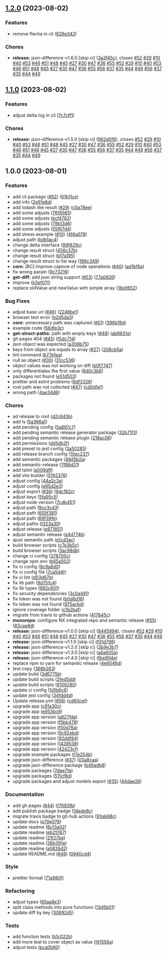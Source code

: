 ## [1.2.0](https://github.com/lukascivil/json-difference/compare/json-difference-cli-v1.1.0...json-difference-cli-v1.2.0) (2023-08-02)


### Features

* remove flecha in cli ([629e342](https://github.com/lukascivil/json-difference/commit/629e34277687094306c75d421604271fc5a2b909))


### Chores

* **release:** json-difference-v1.6.0 [skip ci] ([3a3f45c](https://github.com/lukascivil/json-difference/commit/3a3f45c00a6ca9ef5f4ded49eb92692e2359fc3b)), closes [#52](https://github.com/lukascivil/json-difference/issues/52) [#29](https://github.com/lukascivil/json-difference/issues/29) [#10](https://github.com/lukascivil/json-difference/issues/10) [#40](https://github.com/lukascivil/json-difference/issues/40) [#53](https://github.com/lukascivil/json-difference/issues/53) [#46](https://github.com/lukascivil/json-difference/issues/46) [#51](https://github.com/lukascivil/json-difference/issues/51) [#48](https://github.com/lukascivil/json-difference/issues/48) [#45](https://github.com/lukascivil/json-difference/issues/45) [#27](https://github.com/lukascivil/json-difference/issues/27) [#30](https://github.com/lukascivil/json-difference/issues/30) [#47](https://github.com/lukascivil/json-difference/issues/47) [#36](https://github.com/lukascivil/json-difference/issues/36) [#55](https://github.com/lukascivil/json-difference/issues/55) [#52](https://github.com/lukascivil/json-difference/issues/52) [#29](https://github.com/lukascivil/json-difference/issues/29) [#10](https://github.com/lukascivil/json-difference/issues/10) [#40](https://github.com/lukascivil/json-difference/issues/40) [#53](https://github.com/lukascivil/json-difference/issues/53) [#46](https://github.com/lukascivil/json-difference/issues/46) [#51](https://github.com/lukascivil/json-difference/issues/51) [#48](https://github.com/lukascivil/json-difference/issues/48) [#45](https://github.com/lukascivil/json-difference/issues/45) [#27](https://github.com/lukascivil/json-difference/issues/27) [#30](https://github.com/lukascivil/json-difference/issues/30) [#47](https://github.com/lukascivil/json-difference/issues/47) [#36](https://github.com/lukascivil/json-difference/issues/36) [#55](https://github.com/lukascivil/json-difference/issues/55) [#56](https://github.com/lukascivil/json-difference/issues/56) [#37](https://github.com/lukascivil/json-difference/issues/37) [#35](https://github.com/lukascivil/json-difference/issues/35) [#44](https://github.com/lukascivil/json-difference/issues/44) [#49](https://github.com/lukascivil/json-difference/issues/49) [#56](https://github.com/lukascivil/json-difference/issues/56) [#37](https://github.com/lukascivil/json-difference/issues/37) [#35](https://github.com/lukascivil/json-difference/issues/35) [#44](https://github.com/lukascivil/json-difference/issues/44) [#49](https://github.com/lukascivil/json-difference/issues/49)

## [1.1.0](https://github.com/lukascivil/json-difference/compare/json-difference-cli-v1.0.0...json-difference-cli-v1.1.0) (2023-08-02)


### Features

* adjust delta log in cli ([7c7cff1](https://github.com/lukascivil/json-difference/commit/7c7cff108b1934d298345ae761558dcd1d9cbc26))


### Chores

* **release:** json-difference-v1.5.0 [skip ci] ([962d0f8](https://github.com/lukascivil/json-difference/commit/962d0f853f8746f4ac6890fb4814b05f23760fb9)), closes [#52](https://github.com/lukascivil/json-difference/issues/52) [#29](https://github.com/lukascivil/json-difference/issues/29) [#10](https://github.com/lukascivil/json-difference/issues/10) [#40](https://github.com/lukascivil/json-difference/issues/40) [#53](https://github.com/lukascivil/json-difference/issues/53) [#46](https://github.com/lukascivil/json-difference/issues/46) [#51](https://github.com/lukascivil/json-difference/issues/51) [#48](https://github.com/lukascivil/json-difference/issues/48) [#45](https://github.com/lukascivil/json-difference/issues/45) [#27](https://github.com/lukascivil/json-difference/issues/27) [#30](https://github.com/lukascivil/json-difference/issues/30) [#47](https://github.com/lukascivil/json-difference/issues/47) [#36](https://github.com/lukascivil/json-difference/issues/36) [#55](https://github.com/lukascivil/json-difference/issues/55) [#52](https://github.com/lukascivil/json-difference/issues/52) [#29](https://github.com/lukascivil/json-difference/issues/29) [#10](https://github.com/lukascivil/json-difference/issues/10) [#40](https://github.com/lukascivil/json-difference/issues/40) [#53](https://github.com/lukascivil/json-difference/issues/53) [#46](https://github.com/lukascivil/json-difference/issues/46) [#51](https://github.com/lukascivil/json-difference/issues/51) [#48](https://github.com/lukascivil/json-difference/issues/48) [#45](https://github.com/lukascivil/json-difference/issues/45) [#27](https://github.com/lukascivil/json-difference/issues/27) [#30](https://github.com/lukascivil/json-difference/issues/30) [#47](https://github.com/lukascivil/json-difference/issues/47) [#36](https://github.com/lukascivil/json-difference/issues/36) [#55](https://github.com/lukascivil/json-difference/issues/55) [#56](https://github.com/lukascivil/json-difference/issues/56) [#37](https://github.com/lukascivil/json-difference/issues/37) [#35](https://github.com/lukascivil/json-difference/issues/35) [#44](https://github.com/lukascivil/json-difference/issues/44) [#49](https://github.com/lukascivil/json-difference/issues/49) [#56](https://github.com/lukascivil/json-difference/issues/56) [#37](https://github.com/lukascivil/json-difference/issues/37) [#35](https://github.com/lukascivil/json-difference/issues/35) [#44](https://github.com/lukascivil/json-difference/issues/44) [#49](https://github.com/lukascivil/json-difference/issues/49)

## 1.0.0 (2023-08-01)


### Features

* add cli package ([#52](https://github.com/lukascivil/json-difference/issues/52)) ([61b11ce](https://github.com/lukascivil/json-difference/commit/61b11ce28105b2ed367bec8e4ae229e0a24f3d79))
* add info ([2e91e8d](https://github.com/lukascivil/json-difference/commit/2e91e8d76f929da6bc402c0686fc197dbe048d44))
* add lodash like result ([#29](https://github.com/lukascivil/json-difference/issues/29)) ([c5a78ee](https://github.com/lukascivil/json-difference/commit/c5a78eef8df2362666e7e204a3f1b9ec35d8d562))
* add some adjusts ([76f8565](https://github.com/lukascivil/json-difference/commit/76f85659ee870bcf06ad67069fb09bb555ddeeb2))
* add some adjusts ([ecf4782](https://github.com/lukascivil/json-difference/commit/ecf4782ab0abc1db87ee69e0250bc3762f036e83))
* add some adjusts ([79b13d6](https://github.com/lukascivil/json-difference/commit/79b13d656b982b5528516f80df254a8ab6a8068d))
* add some adjusts ([55f67d4](https://github.com/lukascivil/json-difference/commit/55f67d4b25b1a13761ea45e2a8c461ca96f19a9e))
* add stress example ([#10](https://github.com/lukascivil/json-difference/issues/10)) ([4f4a078](https://github.com/lukascivil/json-difference/commit/4f4a0786171b55f0c162e1a585dcbff1ba8e8dcc))
* adjust path ([bdb1ac4](https://github.com/lukascivil/json-difference/commit/bdb1ac4c8b8bf4af1958e0fd6e045bb56214b406))
* change delta interface ([99f829c](https://github.com/lukascivil/json-difference/commit/99f829ccd43bbb677d1ebaaf6cedd4bc3e6f42cd))
* change result struct ([456c37b](https://github.com/lukascivil/json-difference/commit/456c37baaab4b441779e4a78e0bdd4bb841458fd))
* change result struct ([b17a195](https://github.com/lukascivil/json-difference/commit/b17a195db9fc9ddb7a0cc26beb33276075aa52b9))
* change result struct to list way ([186c349](https://github.com/lukascivil/json-difference/commit/186c349e45e4ff5dae134417b8120dffb6b97047))
* **core:** [BC] improve capture of node operations ([#40](https://github.com/lukascivil/json-difference/issues/40)) ([ad1bf8a](https://github.com/lukascivil/json-difference/commit/ad1bf8ae2edb2ea959a345fc4b5812914f92e660))
* fix wrong param ([9c73216](https://github.com/lukascivil/json-difference/commit/9c73216d5f416561f50bfac5fbb50d320246f870))
* **get-diff:** add json string support ([#53](https://github.com/lukascivil/json-difference/issues/53)) ([77a0926](https://github.com/lukascivil/json-difference/commit/77a092691f978afa7d9eb03b05df5c2ec9310b5b))
* improve ([b3ef07f](https://github.com/lukascivil/json-difference/commit/b3ef07f2395534e0e01e7ab15fb79df9f7572169))
* replace oldValue and newValue with simple array ([16e9652](https://github.com/lukascivil/json-difference/commit/16e96524f1f2b286af6c7765ad2c87389ec2a513))


### Bug Fixes

* adjust base url ([#46](https://github.com/lukascivil/json-difference/issues/46)) ([2246be1](https://github.com/lukascivil/json-difference/commit/2246be1372a095ffdc50469315609fb2545570fd))
* browser test error ([b2d5da3](https://github.com/lukascivil/json-difference/commit/b2d5da3444b47d26c42d6bbf09e9e7b7fd0e31f0))
* **core:** unnecessary path was captured ([#51](https://github.com/lukascivil/json-difference/issues/51)) ([396b19d](https://github.com/lukascivil/json-difference/commit/396b19dffdcc2295a0ba3c59cad513bde600c995))
* example code ([56dfe3c](https://github.com/lukascivil/json-difference/commit/56dfe3cd3f23b1245599733acdac14e74f54498c))
* **get-struct-paths:** path with empty keys ([#48](https://github.com/lukascivil/json-difference/issues/48)) ([ab9831e](https://github.com/lukascivil/json-difference/commit/ab9831ef8caee54d5b2d92e70228b7b037f6ae93))
* gh pages 404 ([#45](https://github.com/lukascivil/json-difference/issues/45)) ([f5dc714](https://github.com/lukascivil/json-difference/commit/f5dc7145e5470c0b8971af5bd4625e37bd2d4830))
* json object was expected ([a308b75](https://github.com/lukascivil/json-difference/commit/a308b7544b345f201badba31bd0f01bb3bff3405))
* keys from object are equals to array ([#27](https://github.com/lukascivil/json-difference/issues/27)) ([208cb5a](https://github.com/lukascivil/json-difference/commit/208cb5a65392036affd8daae59cf5d0413b4304d))
* lint command ([b77e1ea](https://github.com/lukascivil/json-difference/commit/b77e1ea52b60a7998a0fed64307a0bf5f2585217))
* null as object ([#30](https://github.com/lukascivil/json-difference/issues/30)) ([31cc536](https://github.com/lukascivil/json-difference/commit/31cc536f076cb838329f60740cf4e9d2403d392c))
* object values was not working on diff ([b0f7747](https://github.com/lukascivil/json-difference/commit/b0f7747a1df88b84e9ee5c54d01782394d8bee82))
* only differentiates the first value ([8d0c3b6](https://github.com/lukascivil/json-difference/commit/8d0c3b64aabc7ca21b43adc4e933b0cb5d38219b))
* packages not found ([e51d503](https://github.com/lukascivil/json-difference/commit/e51d503873db4388b82453e1101fef1dde1517e8))
* prettier and eslint problems ([8df3326](https://github.com/lukascivil/json-difference/commit/8df33260c7600dbc516b45be4a7a846202cca27d))
* root path was not collected ([#47](https://github.com/lukascivil/json-difference/issues/47)) ([cd0d1e1](https://github.com/lukascivil/json-difference/commit/cd0d1e152329b558acb900750e650d04d72bd5d3))
* wrong path ([4ae34d6](https://github.com/lukascivil/json-difference/commit/4ae34d6a8435d759823982dae8a1fccda23161ab))


### Chores

* ad release to root ([d2c643b](https://github.com/lukascivil/json-difference/commit/d2c643b068019c17aec097ad31c50c6095e3b213))
* add ls ([5a366a1](https://github.com/lukascivil/json-difference/commit/5a366a159daac1a5c8ee14ceefa3cd5b3343ad35))
* add pending config ([5a897c7](https://github.com/lukascivil/json-difference/commit/5a897c79d4707e4a481e6d4d7b77f294f46b592e))
* add pending semantic release generator package ([32b71f3](https://github.com/lukascivil/json-difference/commit/32b71f3b16eb497a1338faedab2bbda769fa5439))
* add pending semantic release plugin ([219ac06](https://github.com/lukascivil/json-difference/commit/219ac06cdb4e5aef0054ab5b9e778d99d433e249))
* add permissions ([dd5db2f](https://github.com/lukascivil/json-difference/commit/dd5db2f67dc826a9aedd6c025574046cfa9a4507))
* add preset to jest config ([3a50285](https://github.com/lukascivil/json-difference/commit/3a50285e79f86231ae14cc6f0fae9be9bb36f920))
* add release branch config ([10ec237](https://github.com/lukascivil/json-difference/commit/10ec237bd71fd35f83b1dde7cebfc999b59b222f))
* add semantic packages ([49d5b2a](https://github.com/lukascivil/json-difference/commit/49d5b2a00260039a559b3cc019f54cca7a8304d8))
* add semantic-release ([7f88d21](https://github.com/lukascivil/json-difference/commit/7f88d21ce8bcabbf55ee6b0f8422aa6ca82220ef))
* add tslint ([a009dff](https://github.com/lukascivil/json-difference/commit/a009dff8ee8aae41588f1c649692c22dcb9d3574))
* add vite builder ([5192376](https://github.com/lukascivil/json-difference/commit/51923769490fe6ec9edc8e2e52fcc2e9c7f16dbd))
* adjust config ([44a2c3a](https://github.com/lukascivil/json-difference/commit/44a2c3a9214b71dd6603a0e00f9ee29f7891d42c))
* adjust config ([e65d2e3](https://github.com/lukascivil/json-difference/commit/e65d2e39e1059e70ddeb5b523ca3e17d37b0d34b))
* adjust export ([#36](https://github.com/lukascivil/json-difference/issues/36)) ([9dc182c](https://github.com/lukascivil/json-difference/commit/9dc182c7bcad56f415fe02ba3330b6735ebb1465))
* adjust keys ([5fa95c5](https://github.com/lukascivil/json-difference/commit/5fa95c5d51a1508f8c364d9d26dd26dd7a97abf0))
* adjust node version ([7cdb451](https://github.com/lukascivil/json-difference/commit/7cdb451367c5767c953ff311794b4965b669db1d))
* adjust path ([9cc3cd3](https://github.com/lukascivil/json-difference/commit/9cc3cd37bbcfdac6a7b764bd18482693853a227f))
* adjust path ([655f381](https://github.com/lukascivil/json-difference/commit/655f381f184d96a705c79af036459111c965b4a8))
* adjust path ([69f39fe](https://github.com/lukascivil/json-difference/commit/69f39fe782aaf72d2f794cc35b230ff301f70de8))
* adjust paths ([f323a30](https://github.com/lukascivil/json-difference/commit/f323a3088ddc79ea57be720b22ca455bbbc828e4))
* adjust release ([e871851](https://github.com/lukascivil/json-difference/commit/e8718519902e2d60ab86a4b865b10816e2360297))
* adjust semantic release ([a4d774b](https://github.com/lukascivil/json-difference/commit/a4d774b17c6e341ab5e7995a1a3e9ce1ce039067))
* ajust semantic path ([e1cd3ac](https://github.com/lukascivil/json-difference/commit/e1cd3ace5d84836427e6ebcfa4f5044cfcf75994))
* build browser scripts ([c7e3b5c](https://github.com/lukascivil/json-difference/commit/c7e3b5cb8b9df59b7ffd2a6c3e17ad61e9102c74))
* build browser scripts ([3ac98db](https://github.com/lukascivil/json-difference/commit/3ac98db4f073c6a4a357487018b9d76d27f93586))
* change ci config ([378700c](https://github.com/lukascivil/json-difference/commit/378700cb70127341e5f460359763f2e3d5da418e))
* change npm env ([b65a502](https://github.com/lukascivil/json-difference/commit/b65a502cb7581e94239ca642cae00e0e5d817817))
* fix ci config ([8c9a8d0](https://github.com/lukascivil/json-difference/commit/8c9a8d0647e074c6ed2013d08aed1662951738ce))
* fix ci config file ([7ca5d4f](https://github.com/lukascivil/json-difference/commit/7ca5d4f5200885b34919736e4746750c293962b2))
* fix ci lint ([d03d67b](https://github.com/lukascivil/json-difference/commit/d03d67b4eeb4fa623c6b8dfbcfcb25658613d5ff))
* fix lib path ([9d751c4](https://github.com/lukascivil/json-difference/commit/9d751c4cb58f910235f9e801d9c22b5ba2f04293))
* fix lib types ([992c601](https://github.com/lukascivil/json-difference/commit/992c6018347a85fe7dd7185e226e7e9efa4cf9eb))
* fix security dependencies ([3c0a491](https://github.com/lukascivil/json-difference/commit/3c0a491fd0efb0ee6624e7e6cb80747e6d5a2650))
* fix token was not found ([b0d6d18](https://github.com/lukascivil/json-difference/commit/b0d6d18633ad6c08f4e1875ce993b3a66e4e2f00))
* fix token was not found ([975acbd](https://github.com/lukascivil/json-difference/commit/975acbdab5ac31dda4c9639a893d39814d20f6a4))
* ignore coverage folder ([c1b2baf](https://github.com/lukascivil/json-difference/commit/c1b2baf62c4987c00eec965649dd7e8c7d8eea31))
* migrate from travis to github actions ([417645c](https://github.com/lukascivil/json-difference/commit/417645c9b70085e0794b822967661547900f3b5e))
* **monorepo:** configure NX integrated repo and semantic release ([#55](https://github.com/lukascivil/json-difference/issues/55)) ([83cae8d](https://github.com/lukascivil/json-difference/commit/83cae8d116fdfc97afd4fc94889777abd75e3bb9))
* **release:** json-difference-v1.0.0 [skip ci] ([8445994](https://github.com/lukascivil/json-difference/commit/8445994d9d0f465b9cec2e834ce74a829e06de0a)), closes [#52](https://github.com/lukascivil/json-difference/issues/52) [#29](https://github.com/lukascivil/json-difference/issues/29) [#10](https://github.com/lukascivil/json-difference/issues/10) [#40](https://github.com/lukascivil/json-difference/issues/40) [#53](https://github.com/lukascivil/json-difference/issues/53) [#46](https://github.com/lukascivil/json-difference/issues/46) [#51](https://github.com/lukascivil/json-difference/issues/51) [#48](https://github.com/lukascivil/json-difference/issues/48) [#45](https://github.com/lukascivil/json-difference/issues/45) [#27](https://github.com/lukascivil/json-difference/issues/27) [#30](https://github.com/lukascivil/json-difference/issues/30) [#47](https://github.com/lukascivil/json-difference/issues/47) [#36](https://github.com/lukascivil/json-difference/issues/36) [#55](https://github.com/lukascivil/json-difference/issues/55) [#56](https://github.com/lukascivil/json-difference/issues/56) [#37](https://github.com/lukascivil/json-difference/issues/37) [#35](https://github.com/lukascivil/json-difference/issues/35) [#44](https://github.com/lukascivil/json-difference/issues/44) [#49](https://github.com/lukascivil/json-difference/issues/49)
* **release:** json-difference-v1.1.0 [skip ci] ([f01d798](https://github.com/lukascivil/json-difference/commit/f01d798659fd0ce9982a4d1aec2a995074aefa0c))
* **release:** json-difference-v1.2.0 [skip ci] ([3b9e3b7](https://github.com/lukascivil/json-difference/commit/3b9e3b7a110c0ebb90aedaa9764deb652a1f0285))
* **release:** json-difference-v1.3.0 [skip ci] ([a6a605a](https://github.com/lukascivil/json-difference/commit/a6a605a01ad1deed21818dbb995defe90f0c2f6d))
* **release:** json-difference-v1.4.0 [skip ci] ([fbe904e](https://github.com/lukascivil/json-difference/commit/fbe904eaead9a8345c7062f53c5c0a358631c128))
* replace npm to yarn for semantic release ([4e6046d](https://github.com/lukascivil/json-difference/commit/4e6046ddb211a22fe2b21bce98ff06694e0adce0))
* test copy ([368b263](https://github.com/lukascivil/json-difference/commit/368b26371166fe9933a8cfd6bf27a3b5c40fd819))
* update build ([3d6775b](https://github.com/lukascivil/json-difference/commit/3d6775b6666d1a93325ca8033dfa3390055692a7))
* update build scripts ([2fed5dd](https://github.com/lukascivil/json-difference/commit/2fed5dd4300c7b835ad4e83c071b3813be42c66b))
* update build scripts ([8109280](https://github.com/lukascivil/json-difference/commit/81092801f9715cc2535c339216beb3fb767c8805))
* update ci config ([1d1b6c6](https://github.com/lukascivil/json-difference/commit/1d1b6c61f67d7e0d91a7bab6de3e7fc4f6564a9c))
* update jest config ([34fdd4d](https://github.com/lukascivil/json-difference/commit/34fdd4d940b2a0fe6bbbb31e05fd5d4d8edfef45))
* Update release.yml ([#56](https://github.com/lukascivil/json-difference/issues/56)) ([cd60cef](https://github.com/lukascivil/json-difference/commit/cd60cefca75057b2924d8774280c3d50d0859a7c))
* upgrade app ([c81a30c](https://github.com/lukascivil/json-difference/commit/c81a30cb7905e9fd1ea9be5a2b1c182eee93546a))
* upgrade app ([e953bc9](https://github.com/lukascivil/json-difference/commit/e953bc91078d485d87d14019a8f2294cfc106089))
* upgrade app version ([a827fda](https://github.com/lukascivil/json-difference/commit/a827fda38b25d8874a491fa5ad0d07643e2a9495))
* upgrade app version ([f5bb478](https://github.com/lukascivil/json-difference/commit/f5bb47821ec6bb163bafe4545aa420cb5304b191))
* upgrade app version ([f50d76a](https://github.com/lukascivil/json-difference/commit/f50d76ad9752b2a2418cd5bb0d98dfc803694213))
* upgrade app version ([9c92ebd](https://github.com/lukascivil/json-difference/commit/9c92ebd52b958de6dd1941027a7467a4fc1158f7))
* upgrade app version ([92ddf84](https://github.com/lukascivil/json-difference/commit/92ddf8459168508a7e5ebc1374c02821f50af07c))
* upgrade app version ([1438538](https://github.com/lukascivil/json-difference/commit/143853878d6f2a7c62b860514c56aa68b87288c9))
* upgrade app version ([42423cf](https://github.com/lukascivil/json-difference/commit/42423cf83b8cb9e998a83c6972173d8c9dd38561))
* upgrade example packages ([f7e254b](https://github.com/lukascivil/json-difference/commit/f7e254bb4044ed8024c33ec02779d6bea461ff63))
* upgrade json-difference ([#37](https://github.com/lukascivil/json-difference/issues/37)) ([03a8caa](https://github.com/lukascivil/json-difference/commit/03a8caac0cb849ec7079c05a0fb47c60ca6cb9e9))
* upgrade json-difference package ([b46adb8](https://github.com/lukascivil/json-difference/commit/b46adb8c36b0506dcf067321d58d2807a66fa3d4))
* upgrade packages ([7dee7fa](https://github.com/lukascivil/json-difference/commit/7dee7fa8faf678c0e3f491bc6efe1f8caef9d85c))
* upgrade packages ([511cf8d](https://github.com/lukascivil/json-difference/commit/511cf8db5e8c12857e7c73c32e2ed9b792ebfb85))
* upgrade packages and adjust models export ([#35](https://github.com/lukascivil/json-difference/issues/35)) ([44dae26](https://github.com/lukascivil/json-difference/commit/44dae2634e94530d26ebf1574f2ccd90c5440382))


### Documentation

* add gh pages ([#44](https://github.com/lukascivil/json-difference/issues/44)) ([f7692fb](https://github.com/lukascivil/json-difference/commit/f7692fb5a34739041496a464dd62486b148c1420))
* add publish package badge ([14ede8c](https://github.com/lukascivil/json-difference/commit/14ede8c4dbebd2507f8d77da8248654e56ff4cae))
* migrate travis badge to git-hub actions ([93ab88c](https://github.com/lukascivil/json-difference/commit/93ab88cc955606f65767568582b73de8e11e26a8))
* update docs ([e79e078](https://github.com/lukascivil/json-difference/commit/e79e07847b78f077412c746a424028537757aeb6))
* update readme ([6c13a02](https://github.com/lukascivil/json-difference/commit/6c13a02657597d186a543b0603ed46b3df700105))
* update readme ([eb25167](https://github.com/lukascivil/json-difference/commit/eb251676547641e275a7835bf5db961d86158777))
* update readme ([21f27be](https://github.com/lukascivil/json-difference/commit/21f27bee8e183a605a063ee68c1e3e6273392980))
* update readme ([38b391e](https://github.com/lukascivil/json-difference/commit/38b391e485af1bd206fc280313c53c49a97dc5db))
* update readme ([a5826d2](https://github.com/lukascivil/json-difference/commit/a5826d2e5184180067e3dfe8cf44d105f6baf2fa))
* update README.md ([#49](https://github.com/lukascivil/json-difference/issues/49)) ([0940cd4](https://github.com/lukascivil/json-difference/commit/0940cd4d9a09945842d8be0aa6f6289f2a04a0c6))


### Style

* prettier format ([71a980f](https://github.com/lukascivil/json-difference/commit/71a980f26c8dd40ce07462101fd1df66942fdd85))


### Refactoring

* adjust types ([65aa8e3](https://github.com/lukascivil/json-difference/commit/65aa8e3798b24b742524e26bb4a7d071d6b95df2))
* split class methods into pure functions ([13d5b01](https://github.com/lukascivil/json-difference/commit/13d5b01f39bc5493531595efd74658b96188589e))
* update diff by key ([30892d5](https://github.com/lukascivil/json-difference/commit/30892d5428cb9065a7bb39910b6510c732f7ccd9))


### Tests

* add function tests ([b1c022b](https://github.com/lukascivil/json-difference/commit/b1c022ba19e5902c74003b17d7357cc361fbbbcd))
* add more test to cover object as value ([f41556a](https://github.com/lukascivil/json-difference/commit/f41556a19bf1187eba60c84162ff9ee0af96df43))
* adjust tests ([bca0b60](https://github.com/lukascivil/json-difference/commit/bca0b6091bd254800b1c41ced72e6727d5fdc210))
